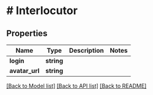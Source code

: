 # # Interlocutor

## Properties

Name | Type | Description | Notes
------------ | ------------- | ------------- | -------------
**login** | **string** |  |
**avatar_url** | **string** |  |

[[Back to Model list]](../../README.md#models) [[Back to API list]](../../README.md#endpoints) [[Back to README]](../../README.md)
